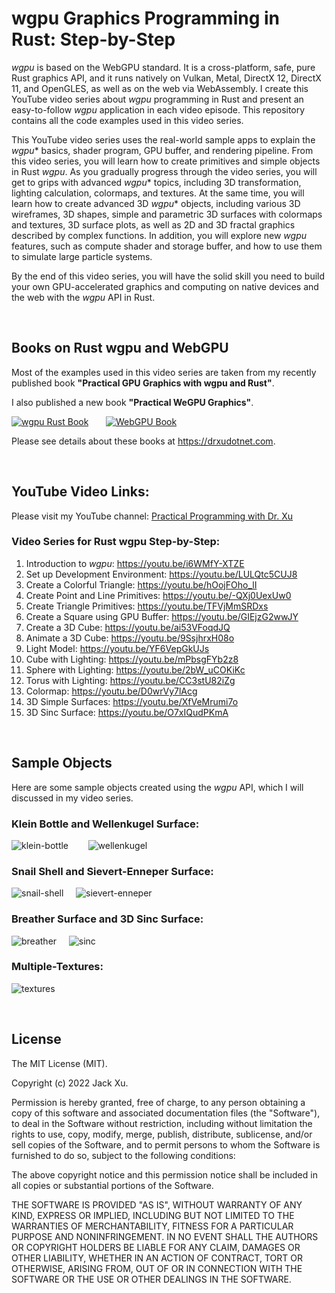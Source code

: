 # wgpu Graphics Programming in Rust: Step-by-Step 

*wgpu* is based on the WebGPU standard. It is a cross-platform, safe, pure Rust graphics API, and it runs natively on Vulkan, Metal, DirectX 12, DirectX 11, and OpenGLES, as well as on the web via WebAssembly. I create this YouTube video series about *wgpu* programming in Rust and present an easy-to-follow *wgpu* application in each video episode. 
This repository contains all the code examples used in this video series.

This YouTube video series uses the real-world sample apps to explain the *wgpu** basics, shader program, GPU buffer, and rendering pipeline. From this video series, you will learn how to create primitives and simple objects in Rust *wgpu*. As you gradually progress through the video series, you will get to grips with advanced *wgpu** topics, including 3D transformation, lighting calculation, colormaps, and textures. At the same time, you will learn how to create advanced 3D *wgpu** objects, including various 3D wireframes, 3D shapes, simple and parametric 3D surfaces with 
colormaps and textures, 3D surface plots, as well as 2D and 3D fractal graphics described by complex functions. In addition, you will explore new *wgpu* features, such as compute shader and storage buffer, and how to use them to simulate large particle systems.

By the end of this video series, you will have the solid skill you need to build your own GPU-accelerated graphics and computing on native devices and the web with the *wgpu* API in Rust. 

<br />

## Books on Rust wgpu and WebGPU
Most of the examples used in this video series are taken from my recently published book **"Practical GPU Graphics with wgpu and Rust"**. 

I also published a new book **"Practical WeGPU Graphics"**.

[![wgpu Rust Book](assets/wgpu01.png)](https://drxudotnet.com)&nbsp;&nbsp;&nbsp;&nbsp;&nbsp;&nbsp; [![WebGPU Book](assets/webgpu01.png)](https://drxudotnet.com)

Please see details about these books at https://drxudotnet.com. 

<br />

## YouTube Video Links:

Please visit my YouTube channel: [Practical Programming with Dr. Xu](https://www.youtube.com/c/PracticalProgrammingWithDrXu)



### Video Series for Rust wgpu Step-by-Step:

1. Introduction to *wgpu*: https://youtu.be/i6WMfY-XTZE
2. Set up Development Environment: https://youtu.be/LULQtc5CUJ8 
3. Create a Colorful Triangle: https://youtu.be/hOojFOho_lI
4. Create Point and Line Primitives: https://youtu.be/-QXj0UexUw0
5. Create Triangle Primitives: https://youtu.be/TFVjMmSRDxs
6. Create a Square using GPU Buffer: https://youtu.be/GIEjzG2wwJY
7. Create a 3D Cube: https://youtu.be/ai53VFoqdJQ
8. Animate a 3D Cube: https://youtu.be/9SsjhrxH08o
9. Light Model: https://youtu.be/YF6VepGkUJs
10. Cube with Lighting: https://youtu.be/mPbsgFYb2z8
11. Sphere with Lighting: https://youtu.be/2bW_uCOKiKc
12. Torus with Lighting: https://youtu.be/CC3stU82iZg
13. Colormap: https://youtu.be/D0wrVy7lAcg
14. 3D Simple Surfaces: https://youtu.be/XfVeMrumi7o
15. 3D Sinc Surface: https://youtu.be/O7xIQudPKmA

<br />

## Sample Objects 
Here are some sample objects created using the *wgpu* API, which I will discussed in my video series.

### Klein Bottle and Wellenkugel Surface:
![klein-bottle](assets/klein-bottle.png) &nbsp;&nbsp;&nbsp;&nbsp;&nbsp;&nbsp; ![wellenkugel](assets/wellenkugel.png) 

### Snail Shell and Sievert-Enneper Surface:
![snail-shell](assets/snail-shell.png) &nbsp;&nbsp;&nbsp; ![sievert-enneper](assets/sievert-enneper.png)

### Breather Surface and 3D Sinc Surface:
![breather](assets/breather.png) &nbsp;&nbsp;&nbsp; ![sinc](assets/sinc.png) 

### Multiple-Textures:
![textures](assets/textures.png) 

<br />

## License

The MIT License (MIT).

Copyright (c) 2022 Jack Xu.

Permission is hereby granted, free of charge, to any person obtaining a copy of this software and associated documentation files (the "Software"), to deal in the Software without restriction, including without limitation the rights to use, copy, modify, merge, publish, distribute, sublicense, and/or sell copies of the Software, and to permit persons to whom the Software is furnished to do so, subject to the following conditions:

The above copyright notice and this permission notice shall be included in all copies or substantial portions of the Software.

THE SOFTWARE IS PROVIDED "AS IS", WITHOUT WARRANTY OF ANY KIND, EXPRESS OR IMPLIED, INCLUDING BUT NOT LIMITED TO THE WARRANTIES OF MERCHANTABILITY, FITNESS FOR A PARTICULAR PURPOSE AND NONINFRINGEMENT. IN NO EVENT SHALL THE AUTHORS OR COPYRIGHT HOLDERS BE LIABLE FOR ANY CLAIM, DAMAGES OR OTHER LIABILITY, WHETHER IN AN ACTION OF CONTRACT, TORT OR OTHERWISE, ARISING FROM, OUT OF OR IN CONNECTION WITH THE SOFTWARE OR THE USE OR OTHER DEALINGS IN THE SOFTWARE.
 
